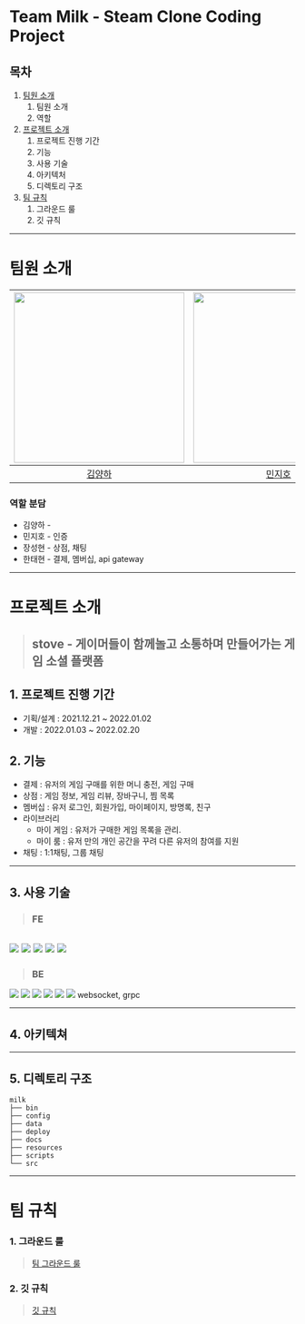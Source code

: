 # Team Milk - Steam Clone Coding Project


## 목차

1. [팀원 소개](#팀원-소개)
   1. 팀원 소개
   2. 역할
2. [프로젝트 소개](#프로젝트-소개)
   1. 프로젝트 진행 기간
   2. 기능
   3. 사용 기술
   4. 아키텍처
   5. 디렉토리 구조
3. [팀 규칙](#팀-규칙)
   1. 그라운드 룰
   2. 깃 규칙
---
# 팀원 소개

|<img src="https://github.com/ummaeha.png" width="300"/>|<img src="https://github.com/minjyo.png" width="300"/>|<img src="https://github.com/abc7468.png" width="300"/>|<img src="https://github.com/Tae-Hyeon.png" width="300"/>| 
|:---:|:---:|:----:|:----:|
|[김양하](https://github.com/ummaeha)|[민지호](https://github.com/minjyo)|[장성현](https://github.com/abc7468)|[한태현](https://github.com/Tae-Hyeon)|
### 역할 분담
- 김양하 - 
- 민지호 - 인증
- 장성현 - 상점, 채팅
- 한태현 - 결제, 멤버십, api gateway
---
# 프로젝트 소개
> ## stove - 게이머들이 함께놀고 소통하며 만들어가는 게임 소셜 플랫폼

## 1. 프로젝트 진행 기간
- 기획/설계 : 2021.12.21 ~ 2022.01.02
- 개발 : 2022.01.03 ~ 2022.02.20

## 2. 기능
- 결제 : 유저의 게임 구매를 위한 머니 충전, 게임 구매
- 상점 : 게임 정보, 게임 리뷰, 장바구니, 찜 목록
- 멤버십 : 유저 로그인, 회원가입, 마이페이지, 방명록, 친구
- 라이브러리 
  - 마이 게임 : 유저가 구매한 게임 목록을 관리. 
  - 마이 룸 : 유저 만의 개인 공간을 꾸려 다른 유저의 참여를 지원
- 채팅 : 1:1채팅, 그룹 채팅


---
## 3. 사용 기술 
> ### FE
<img src="https://img.shields.io/badge/TypeScript-007ACC?style=for-the-badge&logo=typescript&logoColor=white" /> <img src="https://img.shields.io/badge/next.js-000000?style=for-the-badge&logo=nextdotjs&logoColor=white" /> <img src="https://img.shields.io/badge/React-20232A?style=for-the-badge&logo=react&logoColor=61DAFB" /> <img src="https://img.shields.io/badge/Yarn-2C8EBB?style=for-the-badge&logo=yarn&logoColor=white" /> <img src="https://img.shields.io/badge/AXIOS-purple?style=for-the-badge&logo=apache-pulsar&logoColor=white"/>
---
> ### BE

 <img src="https://img.shields.io/badge/Spring_Boot-F2F4F9?style=for-the-badge&logo=spring-boot" /> <img src="https://img.shields.io/badge/go-%2300ADD8.svg?style=for-the-badge&logo=go&logoColor=white" /> <img src="https://img.shields.io/badge/MongoDB-4EA94B?style=for-the-badge&logo=mongodb&logoColor=white" /> <img src="https://img.shields.io/badge/MySQL-005C84?style=for-the-badge&logo=mysql&logoColor=white" /> <img src="https://img.shields.io/badge/redis-%23DD0031.svg?&style=for-the-badge&logo=redis&logoColor=white" /> <img src="https://img.shields.io/badge/rabbitmq-%23FF6600.svg?&style=for-the-badge&logo=rabbitmq&logoColor=white" />
 websocket, grpc

---
## 4. 아키텍쳐

---
## 5. 디렉토리 구조
```
milk
├── bin
├── config
├── data
├── deploy
├── docs
├── resources
├── scripts
└── src
```
---
# 팀 규칙

### 1. 그라운드 룰
> [팀 그라운드 룰](https://github.com/STOVE-Milk/steam-clone/wiki/%5BMilk%5D-%ED%8C%80-%EA%B7%B8%EB%9D%BC%EC%9A%B4%EB%93%9C-%EB%A3%B0)

### 2. 깃 규칙
> [깃 규칙](https://github.com/STOVE-Milk/steam-clone/wiki/%5BMilk%5D-%EA%B9%83-%EA%B7%9C%EC%B9%99)
